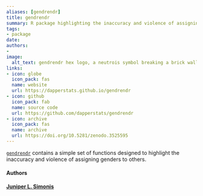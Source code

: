 ```yaml
---
aliases: [gendrendr]
title: gendrendr
summary: R package highlighting the inaccuracy and violence of assigning genders to others.
tags:
- package
date: 
authors: 
-
image:
  alt_text: gendrendr hex logo, a neutrois symbol breaking a brick wall
links:
- icon: globe
  icon_pack: fas
  name: website
  url: https://dapperstats.github.io/gendrendr
- icon: github
  icon_pack: fab
  name: source code
  url: https://github.com/dapperstats/gendrendr
- icon: archive
  icon_pack: fas
  name: archive
  url: https://doi.org/10.5281/zenodo.3525595
---
```


[`gendrendr`](https://dapperstats.github.io/gendrendr/) contains a simple set of functions designed to highlight the inaccuracy and violence of assigning genders to others.

#### Authors

[**Juniper L. Simonis**](https://orcid.org/0000-0001-9798-0460)
